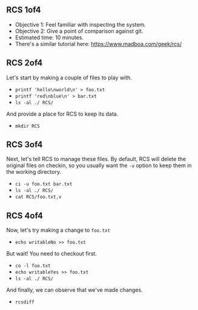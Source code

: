 
## RCS 1of4
- Objective 1: Feel familiar with inspecting the system.
- Objective 2: Give a point of comparison against git.
- Estimated time: 10 minutes.
- There's a similar tutorial here: <https://www.madboa.com/geek/rcs/>

## RCS 2of4
Let's start by making a couple of files to play with.

- `printf 'hello\nworld\n' > foo.txt`
- `printf 'red\nblue\n' > bar.txt`
- `ls -al ./ RCS/`

And provide a place for RCS to keep its data.

- `mkdir RCS`

## RCS 3of4
Next, let's tell RCS to manage these files.
By default, RCS will delete the original files on checkin, so you usually
want the `-u` option to keep them in the working directory.

- `ci -u foo.txt bar.txt`
- `ls -al ./ RCS/`
- `cat RCS/foo.txt,v`

## RCS 4of4
Now, let's try making a change to `foo.txt`

- `echo writableNo >> foo.txt`

But wait! You need to checkout first.

- `co -l foo.txt`
- `echo writableYes >> foo.txt`
- `ls -al ./ RCS/`

And finally, we can observe that we've made changes.

- `rcsdiff`

